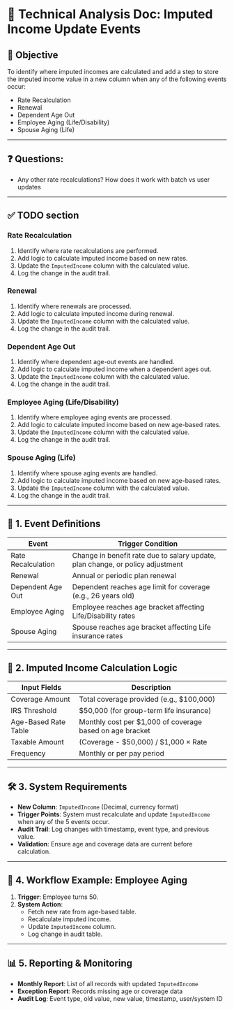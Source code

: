 # 🧾 Technical Analysis Doc: Imputed Income Update Events

## 📌 Objective
To identify where imputed incomes are calculated and add a step to store the imputed income value in a new column when any of the following events occur:
- Rate Recalculation  
- Renewal  
- Dependent Age Out  
- Employee Aging (Life/Disability)  
- Spouse Aging (Life)

---

## ❓ Questions:
- Any other rate recalculations? How does it work with batch vs user updates

---
##  ✅ TODO section
 
### Rate Recalculation
1. Identify where rate recalculations are performed.
2. Add logic to calculate imputed income based on new rates.
3. Update the `ImputedIncome` column with the calculated value.
4. Log the change in the audit trail.

### Renewal
1. Identify where renewals are processed.
2. Add logic to calculate imputed income during renewal.
3. Update the `ImputedIncome` column with the calculated value.
4. Log the change in the audit trail.

### Dependent Age Out
1. Identify where dependent age-out events are handled.
2. Add logic to calculate imputed income when a dependent ages out.
3. Update the `ImputedIncome` column with the calculated value.
4. Log the change in the audit trail.

### Employee Aging (Life/Disability)
1. Identify where employee aging events are processed.
2. Add logic to calculate imputed income based on new age-based rates.
3. Update the `ImputedIncome` column with the calculated value.
4. Log the change in the audit trail.

### Spouse Aging (Life)
1. Identify where spouse aging events are handled.
2. Add logic to calculate imputed income based on new age-based rates.
3. Update the `ImputedIncome` column with the calculated value.
4. Log the change in the audit trail.

---



## 🧩 1. Event Definitions

| **Event**                  | **Trigger Condition**                                                                 |
|---------------------------|----------------------------------------------------------------------------------------|
| Rate Recalculation         | Change in benefit rate due to salary update, plan change, or policy adjustment       |
| Renewal                   | Annual or periodic plan renewal                                                       |
| Dependent Age Out         | Dependent reaches age limit for coverage (e.g., 26 years old)                         |
| Employee Aging            | Employee reaches age bracket affecting Life/Disability rates                          |
| Spouse Aging              | Spouse reaches age bracket affecting Life insurance rates                             |

---

## 🧮 2. Imputed Income Calculation Logic

| **Input Fields**                  | **Description**                                                                 |
|----------------------------------|---------------------------------------------------------------------------------|
| Coverage Amount                  | Total coverage provided (e.g., \$100,000)                                       |
| IRS Threshold                    | \$50,000 (for group-term life insurance)                                        |
| Age-Based Rate Table             | Monthly cost per \$1,000 of coverage based on age bracket                       |
| Taxable Amount                   | (Coverage - \$50,000) / \$1,000 × Rate                                          |
| Frequency                        | Monthly or per pay period                                                       |

---

## 🛠️ 3. System Requirements

- **New Column**: `ImputedIncome` (Decimal, currency format)
- **Trigger Points**: System must recalculate and update `ImputedIncome` when any of the 5 events occur.
- **Audit Trail**: Log changes with timestamp, event type, and previous value.
- **Validation**: Ensure age and coverage data are current before calculation.

---

## 🔄 4. Workflow Example: Employee Aging

1. **Trigger**: Employee turns 50.
2. **System Action**:
   - Fetch new rate from age-based table.
   - Recalculate imputed income.
   - Update `ImputedIncome` column.
   - Log change in audit table.

---

## 📊 5. Reporting & Monitoring

- **Monthly Report**: List of all records with updated `ImputedIncome`
- **Exception Report**: Records missing age or coverage data
- **Audit Log**: Event type, old value, new value, timestamp, user/system ID
